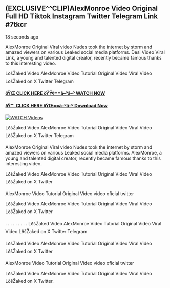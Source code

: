 ## (EXCLUSIVE^^CLIP)AlexMonroe Video Original Full HD Tiktok Instagram Twitter Telegram Link #7tkcr

18 seconds ago

AlexMonroe Original Viral video Nudes took the internet by storm and amazed viewers on various Leaked social media platforms. Desi Video Viral Link, a young and talented digital creator, recently became famous thanks to this interesting video.

LðšŽaked Video AlexMonroe Video Tutorial Original Video Viral Video LðšŽaked on X Twitter Telegram

**[ðŸŒ CLICK HERE ðŸŸ¢==â–ºâ–º WATCH NOW](https://clips-mediaa.blogspot.com/2025/02/video-viral-download.html)**

**[ðŸ”´ CLICK HERE ðŸŒ==â–ºâ–º Download Now](https://clips-mediaa.blogspot.com/2025/02/video-viral-download.html)**

[![WATCH Videos](https://i.imgur.com/dJHk4Zq.gif)](https://clips-mediaa.blogspot.com/2025/02/video-viral-download.html)

LðšŽaked Video AlexMonroe Video Tutorial Original Video Viral Video LðšŽaked on X Twitter Telegram

AlexMonroe Original Viral video Nudes took the internet by storm and amazed viewers on various Leaked social media platforms. AlexMonroe, a young and talented digital creator, recently became famous thanks to this interesting video.

LðšŽaked Video AlexMonroe Video Tutorial Original Video Viral Video LðšŽaked on X Twitter

AlexMonroe Video Tutorial Original Video video oficial twitter

LðšŽaked Video AlexMonroe Video Tutorial Original Video Viral Video LðšŽaked on X Twitter

. . . . . . . . . LðšŽaked Video AlexMonroe Video Tutorial Original Video Viral Video LðšŽaked on X Twitter Telegram

LðšŽaked Video AlexMonroe Video Tutorial Original Video Viral Video LðšŽaked on X Twitter

AlexMonroe Video Tutorial Original Video video oficial twitter

LðšŽaked Video AlexMonroe Video Tutorial Original Video Viral Video LðšŽaked on X Twitter.